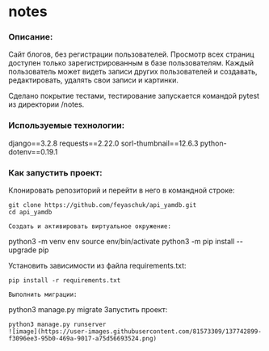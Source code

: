 # notes
### Описание:
Сайт блогов, без регистрации пользователей.
Просмотр всех страниц доступен только зарегистрированным в базе пользователям.
Каждый пользователь может видеть записи других пользователей и создавать, редактировать, удалять свои записи и картинки.

Сделано покрытие тестами, тестирование запускается командой pytest из директории /notes.

### Используемые технологии:
django==3.2.8
requests==2.22.0
sorl-thumbnail==12.6.3
python-dotenv==0.19.1


### Как запустить проект:
Клонировать репозиторий и перейти в него в командной строке:
```
git clone https://github.com/feyaschuk/api_yamdb.git
cd api_yamdb

Cоздать и активировать виртуальное окружение:
```
python3 -m venv env
source env/bin/activate
python3 -m pip install --upgrade pip

Установить зависимости из файла requirements.txt:
```
pip install -r requirements.txt

Выполнить миграции:
```
python3 manage.py migrate
Запустить проект:
```
python3 manage.py runserver
![image](https://user-images.githubusercontent.com/81573309/137742899-f3096ee3-95b0-469a-9017-a75d56693524.png)
